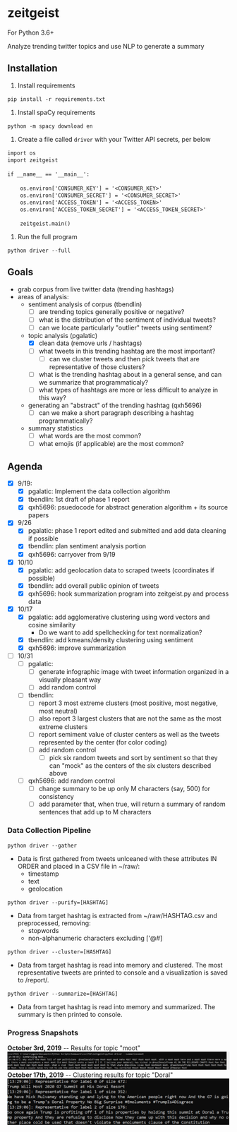 # zeitgeist
For Python 3.6+

Analyze trending twitter topics and use NLP to generate a summary

## Installation

1. Install requirements
```
pip install -r requirements.txt
```
1. Install spaCy requirements
```
python -m spacy download en
```
1. Create a file called `driver` with your Twitter API secrets, per below
```
import os
import zeitgeist

if __name__ == '__main__':
    
    os.environ['CONSUMER_KEY'] = '<CONSUMER_KEY>'
    os.environ['CONSUMER_SECRET'] = '<CONSUMER_SECRET>'
    os.environ['ACCESS_TOKEN'] = '<ACCESS_TOKEN>'
    os.environ['ACCESS_TOKEN_SECRET'] = '<ACCESS_TOKEN_SECRET>'
    
    zeitgeist.main()
```
1. Run the full program
```
python driver --full
```

## Goals

- grab corpus from live twitter data (trending hashtags)
- areas of analysis:
    - sentiment analysis of corpus (tbendlin)
        - [ ] are trending topics generally positive or negative?
        - [ ] what is the distribution of the sentiment of individual tweets?
        - [ ] can we locate particularly "outlier" tweets using sentiment?
    - topic analysis (pgalatic)
        - [x] clean data (remove urls / hashtags)
        - [ ] what tweets in this trending hashtag are the most important?
            - [ ] can we cluster tweets and then pick tweets that are representative of those clusters?
        - [ ] what is the trending hashtag about in a general sense, and can we summarize that programmaticaly?
        - [ ] what types of hashtags are more or less difficult to analyze in this way?
    - generating an "abstract" of the trending hashtag (qxh5696)
        - [ ] can we make a short paragraph describing a hashtag programmatically?
    - summary statistics
        - [ ] what words are the most common?
        - [ ] what emojis (if applicable) are the most common?
        
## Agenda

- [x] 9/19:
    - [x] pgalatic: Implement the data collection algorithm
    - [x] tbendlin: 1st draft of phase 1 report
    - [x] qxh5696: psuedocode for abstract generation algorithm + its source papers
- [x] 9/26
    - [x] pgalatic: phase 1 report edited and submitted and add data cleaning if possible
    - [x] tbendlin: plan sentiment analysis portion
    - [x] qxh5696: carryover from 9/19
- [x] 10/10
    - [x] pgalatic: add geolocation data to scraped tweets (coordinates if possible)
    - [x] tbendlin: add overall public opinion of tweets
    - [x] qxh5696: hook summarization program into zeitgeist.py and process data
- [x] 10/17
    - [x] pgalatic: add agglomerative clustering using word vectors and cosine similarity
        - Do we want to add spellchecking for text normalization?
    - [x] tbendlin: add kmeans/density clustering using sentiment
    - [x] qxh5696: improve summarization
- [ ] 10/31
    - [ ] pgalatic: 
        - [ ] generate infographic image with tweet information organized in a visually pleasant way
        - [ ] add random control
    - [ ] tbendlin:
        - [ ] report 3 most extreme clusters (most positive, most negative, most neutral)
        - [ ] also report 3 largest clusters that are not the same as the most extreme clusters
        - [ ] report semiment value of cluster centers as well as the tweets represented by the center (for color coding)
        - [ ] add random control
            - [ ] pick six random tweets and sort by sentiment so that they can "mock" as the centers of the six clusters described above
    - [ ] qxh5696: add random control
        - [ ] change summary to be up only M characters (say, 500) for consistency
        - [ ] add parameter that, when true, will return a summary of random sentences that add up to M characters
    
### Data Collection Pipeline

```
python driver --gather
```
* Data is first gathered from tweets unlceaned with these attributes IN ORDER and placed in a CSV file in ~/raw/:
    * timestamp
    * text
    * geolocation
```
python driver --purify=[HASHTAG]
```
* Data from target hashtag is extracted from ~/raw/HASHTAG.csv and preprocessed, removing:
    * stopwords
    * non-alphanumeric characters excluding ['@#]
```
python driver --cluster=[HASHTAG]
```
* Data from target hashtag is read into memory and clustered. The most representative tweets are printed to console and a visualization is saved to /report/.
```
python driver --summarize=[HASHTAG]
```
* Data from target hashtag is read into memory and summarized. The summary is then printed to console.

### Progress Snapshots

**October 3rd, 2019** -- Results for topic "moot"
![Results for topic "moot"](sample/snapshot_0.png)
**October 17th, 2019** -- Clustering results for topic "Doral"
![Initial clustering results](sample/snapshot_1.png)